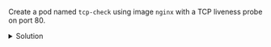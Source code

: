 Create a pod named `tcp-check` using image `nginx` with a TCP liveness probe on port 80.

<details><summary>Solution</summary>
<br>

```bash
cat <<EOF | kubectl -n session283884 apply -f -
apiVersion: v1
kind: Pod
metadata:
  name: tcp-check
spec:
  containers:
  - name: nginx
    image: nginx
    livenessProbe:
      tcpSocket:
        port: 80
      initialDelaySeconds: 5
      periodSeconds: 10
EOF
```{{exec}}

</details>